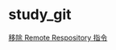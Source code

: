 # study_git

[移除 Remote Respository 指令](https://git-scm.com/book/zh-tw/v1/Git-%E5%9F%BA%E7%A4%8E-%E8%88%87%E9%81%A0%E7%AB%AF%E5%8D%94%E5%90%8C%E5%B7%A5%E4%BD%9C)
